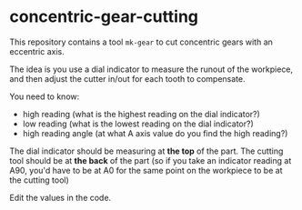 # concentric-gear-cutting

This repository contains a tool `mk-gear` to cut concentric gears with an eccentric axis.

The idea is you use a dial indicator to measure the runout of the workpiece,
and then adjust the cutter in/out for each tooth to compensate.

You need to know:

* high reading (what is the highest reading on the dial indicator?)
* low reading (what is the lowest reading on the dial indicator?)
* high reading angle (at what A axis value do you find the high reading?)

The dial indicator should be measuring at **the top** of the part.
The cutting tool should be at **the back** of the part
(so if you take an indicator reading at A90, you'd have to be
at A0 for the same point on the workpiece to be at the cutting tool)

Edit the values in the code.
